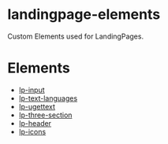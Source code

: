 # landingpage-elements

Custom Elements used for LandingPages.

Elements
========

- [lp-input](github.com/horacioibrahim/lp-input)
- [lp-text-languages](https://github.com/horacioibrahim/lp-text-languages)
- [lp-ugettext](https://github.com/horacioibrahim/lp-ugettext)
- [lp-three-section](https://github.com/horacioibrahim/landingpage-elements/tree/master/lp-three-section)
- [lp-header](https://github.com/horacioibrahim/landingpage-elements/tree/master/lp-header)
- [lp-icons](https://github.com/horacioibrahim/landingpage-elements/tree/master/lp-icons)